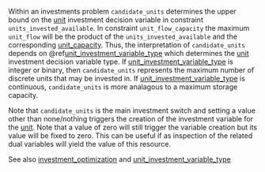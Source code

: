 Within an investments problem `candidate_units` determines the upper bound on the [unit](@ref) investment decision variable in constraint `units_invested_available`. In constraint `unit_flow_capacity` the maximum `unit_flow` will be the product of the `units_invested_available` and the corresponding [unit\_capacity](@ref). Thus, the interpretation of `candidate_units` depends on @ref[unit\_investment\_variable\_type](@ref) which determines the [unit](@ref) investment decision variable type. If [unit\_investment\_variable\_type](@ref) is integer or binary, then `candidate_units` represents the maximum number of discrete units that may be invested in. If [unit\_investment\_variable\_type](@ref) is continuous, `candidate_units` is more analagous to a maximum storage capacity.

Note that `candidate_units` is the main investment switch and setting a value other than none/nothing triggers the creation of the investment variable for the [unit](@ref). Note that a value of zero will still trigger the variable creation but its value will be fixed to zero. This can be useful if as inspection of the related dual variables will yield the value of this resource.

See also [investment_optimization](@ref) and [unit\_investment\_variable\_type](@ref)
